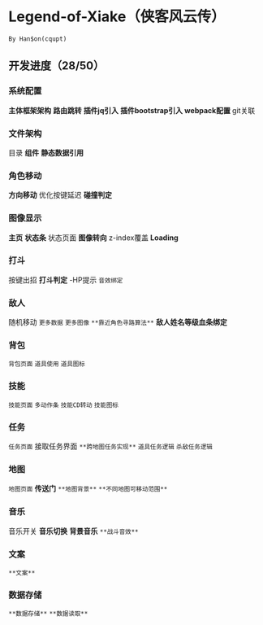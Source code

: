 # Legend-of-Xiake（侠客风云传）
```
By Han$on(cqupt)
```
## 开发进度（28/50）

### 系统配置
**主体框架架构**    **路由跳转**    **插件jq引入**   **插件bootstrap引入**   **webpack配置**    git关联

### 文件架构
目录    **组件**    **静态数据引用** 

### 角色移动
**方向移动**    优化按键延迟    **碰撞判定**

### 图像显示
**主页**    **状态条**    状态页面    **图像转向**    z-index覆盖   **Loading**

### 打斗
按键出招    **打斗判定**    -HP提示    `音效绑定`

### 敌人
随机移动    `更多数据`    `更多图像`  `**靠近角色寻路算法**`  **敌人姓名等级血条绑定**

### 背包
`背包页面`    `道具使用`    `道具图标`

### 技能
`技能页面`    `多动作条`    `技能CD转动`  `技能图标`

### 任务
`任务页面`    接取任务界面    `**跨地图任务实现**`  `道具任务逻辑`    `杀敌任务逻辑`

### 地图
`地图页面`    **传送门**  `**地图背景**`    `**不同地图可移动范围**`

### 音乐
音乐开关    **音乐切换**    **背景音乐**    `**战斗音效**`

### 文案
`**文案**`

### 数据存储
`**数据存储**`    `**数据读取**`